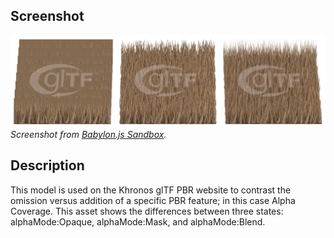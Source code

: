 ## Screenshot

![screenshot](screenshot/screenshot_Large.jpg)
<br/>_Screenshot from [Babylon.js Sandbox](https://sandbox.babylonjs.com/)._

## Description

This model is used on the Khronos glTF PBR website to contrast the omission versus addition of a specific PBR feature; in this case Alpha Coverage. This asset shows the differences between three states: alphaMode:Opaque, alphaMode:Mask, and alphaMode:Blend.